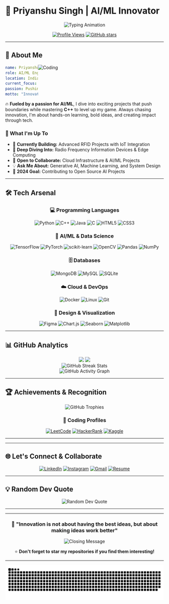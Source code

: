 # 🚀 Priyanshu Singh | AI/ML Innovator

<div align="center">
  <img src="https://readme-typing-svg.demolab.com?font=Fira+Code&size=22&duration=3000&pause=1000&color=00D4FF&background=FFFFFF00&center=true&vCenter=true&width=600&lines=Welcome+to+my+Digital+Universe!;AI%2FML+Engineer+%26+Problem+Solver;Passionate+about+Innovation;Building+the+Future+with+Code!" alt="Typing Animation" />
</div>

<div align="center">
  
  [![Profile Views](https://komarev.com/ghpvc/?username=priyanshusingh0818&label=Profile%20Views&color=00d4ff&style=for-the-badge)](https://github.com/priyanshusingh0818)
  [![GitHub stars](https://img.shields.io/github/stars/priyanshusingh0818?label=Stars&style=for-the-badge&color=ffd700)](https://github.com/priyanshusingh0818)
  
</div>

---

## 🎯 About Me

<img align="right" alt="Coding" width="400" src="https://raw.githubusercontent.com/abhisheknaiidu/abhisheknaiidu/master/code.gif">

```yaml
name: Priyanshu Singh
role: AI/ML Engineer & Innovation Enthusiast
location: India 🇮🇳
current_focus: RFID Technology & Cloud Infrastructure
passion: Pushing boundaries in AI & creating impactful solutions
motto: "Innovation through Code, Impact through Technology"
```

🔥 **Fueled by a passion for AI/ML**, I dive into exciting projects that push boundaries while mastering **C++** to level up my game. Always chasing innovation, I'm about hands-on learning, bold ideas, and creating impact through tech.

### 🌟 What I'm Up To

- 🔭 **Currently Building:** Advanced RFID Projects with IoT Integration
- 🌱 **Deep Diving Into:** Radio Frequency Information Devices & Edge Computing
- 👯 **Open to Collaborate:** Cloud Infrastructure & AI/ML Projects
- 💡 **Ask Me About:** Generative AI, Machine Learning, and System Design
- 🎯 **2024 Goal:** Contributing to Open Source AI Projects

---

## 🛠️ Tech Arsenal

<div align="center">

### 💻 Programming Languages
![Python](https://img.shields.io/badge/Python-3776AB?style=for-the-badge&logo=python&logoColor=white)
![C++](https://img.shields.io/badge/C++-00599C?style=for-the-badge&logo=cplusplus&logoColor=white)
![Java](https://img.shields.io/badge/Java-ED8B00?style=for-the-badge&logo=java&logoColor=white)
![C](https://img.shields.io/badge/C-00599C?style=for-the-badge&logo=c&logoColor=white)
![HTML5](https://img.shields.io/badge/HTML5-E34F26?style=for-the-badge&logo=html5&logoColor=white)
![CSS3](https://img.shields.io/badge/CSS3-1572B6?style=for-the-badge&logo=css3&logoColor=white)

### 🤖 AI/ML & Data Science
![TensorFlow](https://img.shields.io/badge/TensorFlow-FF6F00?style=for-the-badge&logo=tensorflow&logoColor=white)
![PyTorch](https://img.shields.io/badge/PyTorch-EE4C2C?style=for-the-badge&logo=pytorch&logoColor=white)
![scikit-learn](https://img.shields.io/badge/scikit--learn-F7931E?style=for-the-badge&logo=scikit-learn&logoColor=white)
![OpenCV](https://img.shields.io/badge/OpenCV-27338e?style=for-the-badge&logo=OpenCV&logoColor=white)
![Pandas](https://img.shields.io/badge/Pandas-2C2D72?style=for-the-badge&logo=pandas&logoColor=white)
![NumPy](https://img.shields.io/badge/NumPy-013243?style=for-the-badge&logo=numpy&logoColor=white)

### 🗄️ Databases
![MongoDB](https://img.shields.io/badge/MongoDB-4EA94B?style=for-the-badge&logo=mongodb&logoColor=white)
![MySQL](https://img.shields.io/badge/MySQL-005C84?style=for-the-badge&logo=mysql&logoColor=white)
![SQLite](https://img.shields.io/badge/SQLite-07405E?style=for-the-badge&logo=sqlite&logoColor=white)

### ☁️ Cloud & DevOps
![Docker](https://img.shields.io/badge/Docker-2CA5E0?style=for-the-badge&logo=docker&logoColor=white)
![Linux](https://img.shields.io/badge/Linux-FCC624?style=for-the-badge&logo=linux&logoColor=black)
![Git](https://img.shields.io/badge/GIT-E44C30?style=for-the-badge&logo=git&logoColor=white)

### 🎨 Design & Visualization
![Figma](https://img.shields.io/badge/Figma-F24E1E?style=for-the-badge&logo=figma&logoColor=white)
![Chart.js](https://img.shields.io/badge/Chart.js-FF6384?style=for-the-badge&logo=chartdotjs&logoColor=white)
![Seaborn](https://img.shields.io/badge/Seaborn-3776AB?style=for-the-badge&logo=python&logoColor=white)
![Matplotlib](https://img.shields.io/badge/Matplotlib-11557C?style=for-the-badge&logo=python&logoColor=white)

</div>

---

## 📊 GitHub Analytics

<div align="center">
  <img height="180em" src="https://github-readme-stats.vercel.app/api?username=priyanshusingh0818&show_icons=true&theme=tokyonight&include_all_commits=true&count_private=true&hide_border=true&bg_color=0D1117&title_color=00D4FF&icon_color=00D4FF&text_color=FFFFFF"/>
  <img height="180em" src="https://github-readme-stats.vercel.app/api/top-langs/?username=priyanshusingh0818&layout=compact&langs_count=8&theme=tokyonight&hide_border=true&bg_color=0D1117&title_color=00D4FF&text_color=FFFFFF"/>
</div>

<div align="center">
  <img src="https://github-readme-streak-stats.herokuapp.com/?user=priyanshusingh0818&theme=tokyonight&hide_border=true&background=0D1117&stroke=00D4FF&ring=00D4FF&fire=FFD700&currStreakLabel=00D4FF" alt="GitHub Streak Stats"/>
</div>

<div align="center">
  <img src="https://github-readme-activity-graph.vercel.app/graph?username=priyanshusingh0818&theme=tokyo-night&bg_color=0D1117&color=00D4FF&line=00D4FF&point=FFD700&area=true&hide_border=true" alt="GitHub Activity Graph"/>
</div>

---

## 🏆 Achievements & Recognition

<div align="center">
  <img src="https://github-profile-trophy.vercel.app/?username=priyanshusingh0818&theme=tokyonight&no-frame=true&no-bg=true&margin-w=4&row=1&column=7" alt="GitHub Trophies"/>
</div>

<div align="center">

### 🎯 Coding Profiles
[![LeetCode](https://img.shields.io/badge/LeetCode-FFA116?style=for-the-badge&logo=leetcode&logoColor=black)](https://leetcode.com/priyanshusingh0818)
[![HackerRank](https://img.shields.io/badge/HackerRank-2EC866?style=for-the-badge&logo=hackerrank&logoColor=white)](https://hackerrank.com/priyanshusinghr7)
[![Kaggle](https://img.shields.io/badge/Kaggle-20BEFF?style=for-the-badge&logo=kaggle&logoColor=white)](https://kaggle.com/priyanshusingh1234)

</div>

---

---

## 🌐 Let's Connect & Collaborate

<div align="center">
  
  [![LinkedIn](https://img.shields.io/badge/LinkedIn-0077B5?style=for-the-badge&logo=linkedin&logoColor=white)](https://www.linkedin.com/in/priyanshu-singh-560b16253/)
  [![Instagram](https://img.shields.io/badge/Instagram-E4405F?style=for-the-badge&logo=instagram&logoColor=white)](https://instagram.com/p_riyanshu0818)
  [![Gmail](https://img.shields.io/badge/Gmail-D14836?style=for-the-badge&logo=gmail&logoColor=white)](mailto:priyanshusinghrajput193@gmail.com)
  [![Resume](https://img.shields.io/badge/Resume-FF5722?style=for-the-badge&logo=adobe-acrobat-reader&logoColor=white)](https://drive.google.com/file/d/1qezQE7PdSZzMebe2qKAwtA44tT4Zh_bf/view?usp=drive_link)
  
</div>

---

## 💡 Random Dev Quote

<div align="center">
  <img src="https://quotes-github-readme.vercel.app/api?type=horizontal&theme=tokyonight&bg_color=0D1117&border_color=00D4FF" alt="Random Dev Quote"/>
</div>

---



---

<div align="center">
  
  ### 🚀 "Innovation is not about having the best ideas, but about making ideas work better"
  
  <img src="https://readme-typing-svg.demolab.com?font=Fira+Code&size=16&duration=2000&pause=1000&color=00D4FF&background=FFFFFF00&center=true&vCenter=true&width=500&lines=Thanks+for+visiting+my+profile!;Let's+build+something+amazing+together!;Open+to+collaboration+and+new+opportunities!" alt="Closing Message" />
  
  ⭐ **Don't forget to star my repositories if you find them interesting!**
  
</div>

---

<div align="center">
  <img src="https://raw.githubusercontent.com/platane/snk/output/github-contribution-grid-snake-dark.svg" alt="Snake animation" />
</div>
